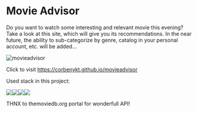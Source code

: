 
# Movie Advisor

Do you want to watch some interesting and relevant movie this evening?
Take a look at this site, which will give you its recommendations. In the near future, the ability to sub-categorize by genre, catalog in your personal account, etc. will be added...


![movieadvisor](https://corbenykt.github.io/movieadvisor/Logo.png)

Click to visit https://corbenykt.github.io/movieadvisor

Used stack in this project:

<img src='https://img.shields.io/badge/react-black?logo=react' /><img src='https://img.shields.io/badge/javascript-yellow?logo=javascript' /><img src='https://img.shields.io/badge/TailwindCSS-white?logo=tailwindcss' /><img src='https://img.shields.io/badge/TMDB-white?logo=themoviedatabase' />

THNX to themoviedb.org portal for wonderfull API!
